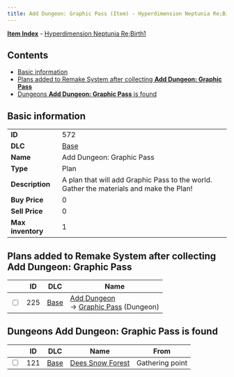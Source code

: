 ```yaml
---
title: Add Dungeon: Graphic Pass (Item) - Hyperdimension Neptunia Re;Birth1
---
```


[**Item Index**](/neptunia/rb1/item/index.html) - [Hyperdimension Neptunia Re;Birth1](/neptunia/rb1)

## Contents

- [Basic information](#basic-information)
- [Plans added to Remake System after collecting **Add Dungeon: Graphic Pass**](#plans-added-to-remake-system-after-collecting-add-dungeon-graphic-pass)
- [Dungeons **Add Dungeon: Graphic Pass** is found](#dungeons-add-dungeon-graphic-pass-is-found)
## Basic information

|   |   |
| -- | -- |
| **ID** | 572 |
| **DLC** | [Base](/neptunia/rb1/dlc/1-base.html) |
| **Name** | Add Dungeon: Graphic Pass |
| **Type** | Plan |
| **Description** | A plan that will add Graphic Pass to the world. Gather the materials and make the Plan! |
| **Buy Price** | 0 |
| **Sell Price** | 0 |
| **Max inventory** | 1 |


## Plans added to Remake System after collecting **Add Dungeon: Graphic Pass**

|    | ID | DLC | Name |
| -- | -- | --- | ---- |
| <input type="checkbox" id="rb1-remake-1-225" class="trackbox" /> | 225 | [Base](/neptunia/rb1/dlc/1-base.html) | [Add Dungeon](/neptunia/rb1/remake/1-225-add-dungeon.html)<br /> → [Graphic Pass](/neptunia/rb1/dungeon/1-123-graphic-pass.html) (Dungeon) |


## Dungeons **Add Dungeon: Graphic Pass** is found

|    | ID | DLC | Name | From |
| -- | -- | --- | ---- | ---- |
| <input type="checkbox" id="rb1-dungeon-1-121" class="trackbox" /> | 121 | [Base](/neptunia/rb1/dlc/1-base.html) | [Dees Snow Forest](/neptunia/rb1/dungeon/1-121-dees-snow-forest.html) | Gathering point |
